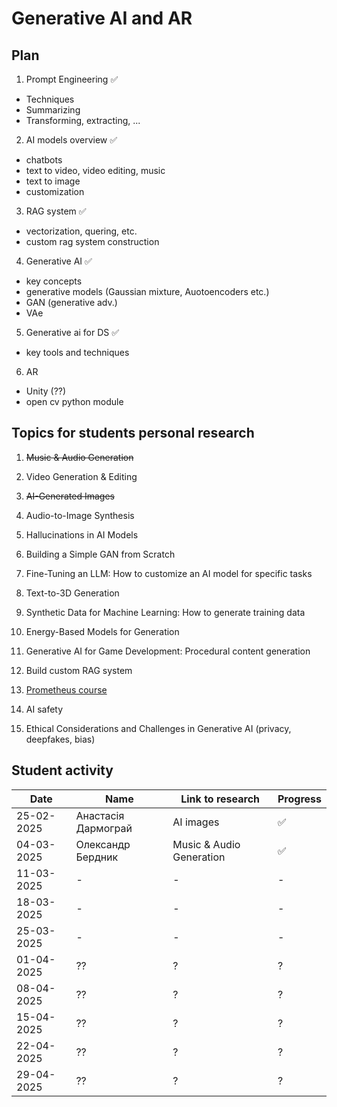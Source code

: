 # Generative AI and AR

## Plan 

1. Prompt Engineering ✅
- Techniques
- Summarizing 
- Transforming, extracting, ...

2. AI models overview ✅
- chatbots
- text to video, video editing, music
- text to image
- customization

3. RAG system ✅
- vectorization, quering, etc. 
- custom rag system construction 

4. Generative AI ✅
- key concepts
- generative models (Gaussian mixture, Auotoencoders etc.)
- GAN (generative adv.)
- VAe

5. Generative ai for DS ✅
- key tools and techniques

6. AR
- Unity (??)
- open cv python module 


## Topics for students personal research

1. ~~Music & Audio Generation~~

2. Video Generation & Editing 

3. ~~AI-Generated Images~~

4. Audio-to-Image Synthesis 

5. Hallucinations in AI Models

6. Building a Simple GAN from Scratch

7. Fine-Tuning an LLM: How to customize an AI model for specific tasks

8. Text-to-3D Generation

9. Synthetic Data for Machine Learning: How to generate training data

10. Energy-Based Models for Generation

11. Generative AI for Game Development: Procedural content generation

12. Build custom RAG system

13. [Prometheus course](https://prometheus.org.ua/prometheus-free/intro-to-chatgpt/?utm_source=sendy&utm_medium=email&utm_campaign=email-chatgpt-february-digest-active1)

14. AI safety 

15. Ethical Considerations and Challenges in Generative AI (privacy, deepfakes, bias)


## Student activity


| Date    | Name | Link to research | Progress |
| ------- | ----- | ------------- | -------- |
| 25-02-2025    | Анастасія Дармограй       | AI images                     | ✅ |
| 04-03-2025    | Олександр Бердник         | Music & Audio Generation      | ✅ |
| 11-03-2025    | -         | -      | - |
| 18-03-2025    | -         | -      | - |
| 25-03-2025    | -         | -      | - |
| 01-04-2025    | ??         | ?      | ? |
| 08-04-2025    | ??         | ?      | ? |
| 15-04-2025    | ??         | ?      | ? |
| 22-04-2025    | ??         | ?      | ? |
| 29-04-2025    | ??         | ?      | ? |


